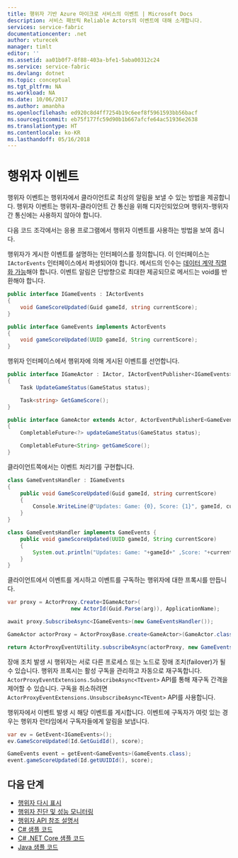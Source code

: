 ```yaml
---
title: 행위자 기반 Azure 마이크로 서비스의 이벤트 | Microsoft Docs
description: 서비스 패브릭 Reliable Actors의 이벤트에 대해 소개합니다.
services: service-fabric
documentationcenter: .net
author: vturecek
manager: timlt
editor: ''
ms.assetid: aa01b0f7-8f88-403a-bfe1-5aba00312c24
ms.service: service-fabric
ms.devlang: dotnet
ms.topic: conceptual
ms.tgt_pltfrm: NA
ms.workload: NA
ms.date: 10/06/2017
ms.author: amanbha
ms.openlocfilehash: ed920c8d4ff7254b19c6eef8f5961593bb56bacf
ms.sourcegitcommit: eb75f177fc59d90b1b667afcfe64ac51936e2638
ms.translationtype: HT
ms.contentlocale: ko-KR
ms.lasthandoff: 05/16/2018
---
```

# <a name="actor-events"></a>행위자 이벤트
행위자 이벤트는 행위자에서 클라이언트로 최상의 알림을 보낼 수 있는 방법을 제공합니다. 행위자 이벤트는 행위자-클라이언트 간 통신을 위해 디자인되었으며 행위자-행위자 간 통신에는 사용하지 않아야 합니다.

다음 코드 조각에서는 응용 프로그램에서 행위자 이벤트를 사용하는 방법을 보여 줍니다.

행위자가 게시한 이벤트를 설명하는 인터페이스를 정의합니다. 이 인터페이스는 `IActorEvents` 인터페이스에서 파생되어야 합니다. 메서드의 인수는 [데이터 계약 직렬화 가능](service-fabric-reliable-actors-notes-on-actor-type-serialization.md)해야 합니다. 이벤트 알림은 단방향으로 최대한 제공되므로 메서드는 void를 반환해야 합니다.

```csharp
public interface IGameEvents : IActorEvents
{
    void GameScoreUpdated(Guid gameId, string currentScore);
}
```
```Java
public interface GameEvents implements ActorEvents
{
    void gameScoreUpdated(UUID gameId, String currentScore);
}
```
행위자 인터페이스에서 행위자에 의해 게시된 이벤트를 선언합니다.

```csharp
public interface IGameActor : IActor, IActorEventPublisher<IGameEvents>
{
    Task UpdateGameStatus(GameStatus status);

    Task<string> GetGameScore();
}
```
```Java
public interface GameActor extends Actor, ActorEventPublisherE<GameEvents>
{
    CompletableFuture<?> updateGameStatus(GameStatus status);

    CompletableFuture<String> getGameScore();
}
```
클라이언트쪽에서는 이벤트 처리기를 구현합니다.

```csharp
class GameEventsHandler : IGameEvents
{
    public void GameScoreUpdated(Guid gameId, string currentScore)
    {
        Console.WriteLine(@"Updates: Game: {0}, Score: {1}", gameId, currentScore);
    }
}
```

```Java
class GameEventsHandler implements GameEvents {
    public void gameScoreUpdated(UUID gameId, String currentScore)
    {
        System.out.println("Updates: Game: "+gameId+" ,Score: "+currentScore);
    }
}
```

클라이언트에서 이벤트를 게시하고 이벤트를 구독하는 행위자에 대한 프록시를 만듭니다.

```csharp
var proxy = ActorProxy.Create<IGameActor>(
                    new ActorId(Guid.Parse(arg)), ApplicationName);

await proxy.SubscribeAsync<IGameEvents>(new GameEventsHandler());
```

```Java
GameActor actorProxy = ActorProxyBase.create<GameActor>(GameActor.class, new ActorId(UUID.fromString(args)));

return ActorProxyEventUtility.subscribeAsync(actorProxy, new GameEventsHandler());
```

장애 조치 발생 시 행위자는 서로 다른 프로세스 또는 노드로 장애 조치(failover)가 될 수 있습니다. 행위자 프록시는 활성 구독을 관리하고 자동으로 재구독합니다. `ActorProxyEventExtensions.SubscribeAsync<TEvent>` API를 통해 재구독 간격을 제어할 수 있습니다. 구독을 취소하려면 `ActorProxyEventExtensions.UnsubscribeAsync<TEvent>` API를 사용합니다.

행위자에서 이벤트 발생 시 해당 이벤트를 게시합니다. 이벤트에 구독자가 여럿 있는 경우는 행위자 런타임에서 구독자들에게 알림을 보냅니다.

```csharp
var ev = GetEvent<IGameEvents>();
ev.GameScoreUpdated(Id.GetGuidId(), score);
```
```Java
GameEvents event = getEvent<GameEvents>(GameEvents.class);
event.gameScoreUpdated(Id.getUUIDId(), score);
```


## <a name="next-steps"></a>다음 단계
* [행위자 다시 표시](service-fabric-reliable-actors-reentrancy.md)
* [행위자 진단 및 성능 모니터링](service-fabric-reliable-actors-diagnostics.md)
* [행위자 API 참조 설명서](https://msdn.microsoft.com/library/azure/dn971626.aspx)
* [C# 샘플 코드](https://github.com/Azure-Samples/service-fabric-dotnet-getting-started)
* [C# .NET Core 샘플 코드](https://github.com/Azure-Samples/service-fabric-dotnet-core-getting-started)
* [Java 샘플 코드](http://github.com/Azure-Samples/service-fabric-java-getting-started)
